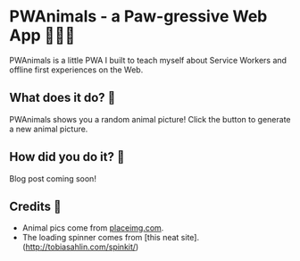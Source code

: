 # PWAnimals - a Paw-gressive Web App 🙊🙉🙈

PWAnimals is a little PWA I built to teach myself about Service Workers and offline first experiences on the Web.

## What does it do? 🐫
PWAnimals shows you a random animal picture! Click the button to generate a new animal picture.

## How did you do it? 🦒

Blog post coming soon!

## Credits 🐅

- Animal pics come from [placeimg.com](https://placeimg.com/). 
- The loading spinner comes from [this neat site].(http://tobiasahlin.com/spinkit/)
